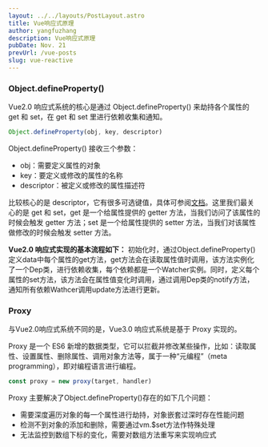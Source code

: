```yaml
---
layout: ../../layouts/PostLayout.astro
title: Vue响应式原理
author: yangfuzhang
description: Vue响应式原理
pubDate: Nov. 21
prevUrl: /vue-posts
slug: vue-reactive
---
```


### Object.defineProperty()

Vue2.0 响应式系统的核心是通过 Object.defineProperty() 来劫持各个属性的 get 和 set，在 get 和 set 里进行依赖收集和通知。

```javascript
Object.defineProperty(obj, key, descriptor)
```

Object.defineProperty() 接收三个参数：

- obj：需要定义属性的对象
- key：要定义或修改的属性的名称
- descriptor：被定义或修改的属性描述符

比较核心的是 descriptor，它有很多可选键值，具体可参阅<a target="_blank" href='https://developer.mozilla.org/zh-CN/docs/Web/JavaScript/Reference/Global_Objects/Object/defineProperty'>文档</a>。这里我们最关心的是 get 和 set，get 是一个给属性提供的 getter 方法，当我们访问了该属性的时候会触发 getter 方法；set 是一个给属性提供的 setter 方法，当我们对该属性做修改的时候会触发 setter 方法。

**Vue2.0 响应式实现的基本流程如下：** 初始化时，通过Object.defineProperty()定义data中每个属性的get方法，get方法会在读取属性值时调用，该方法实例化了一个Dep类，进行依赖收集，每个依赖都是一个Watcher实例。同时，定义每个属性的set方法，该方法会在属性值变化时调用，通过调用Dep类的notify方法，通知所有依赖Wathcer调用update方法进行更新。

### Proxy

与Vue2.0响应式系统不同的是，Vue3.0 响应式系统是基于 Proxy 实现的。

Proxy 是一个 ES6 新增的数据类型，它可以拦截并修改某些操作，比如：读取属性、设置属性、删除属性、调用对象方法等，属于一种“元编程”（meta programming），即对编程语言进行编程。

```javascript
const proxy = new proxy(target, handler)
```

Proxy 主要解决了Object.defineProperty()存在的如下几个问题：
- 需要深度遍历对象的每一个属性进行劫持，对象嵌套过深时存在性能问题
- 检测不到对象的添加和删除，需要通过vm.$set方法作特殊处理
- 无法监控到数组下标的变化，需要对数组方法重写来实现响应式
 




